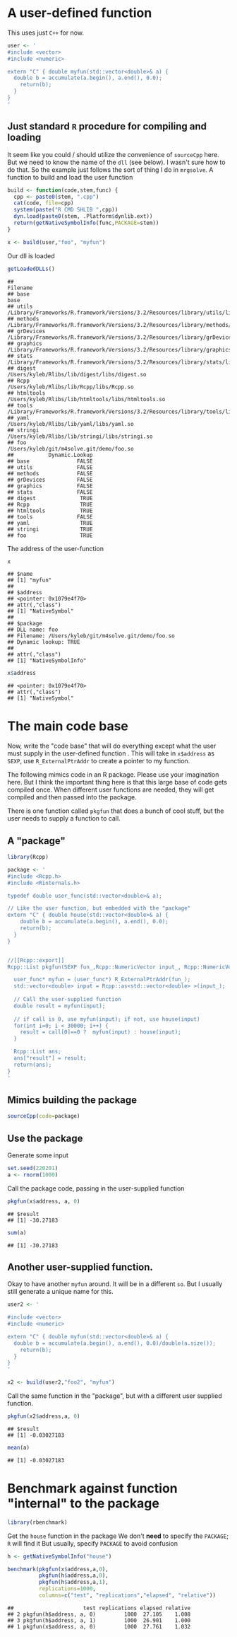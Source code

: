 A user-defined function
=======================

This uses just `C++` for now.

``` r
user <- '
#include <vector>
#include <numeric>

extern "C" { double myfun(std::vector<double>& a) {
  double b = accumulate(a.begin(), a.end(), 0.0);
    return(b);
  }
}
'
```

Just standard `R` procedure for compiling and loading
-----------------------------------------------------

It seem like you could / should utilize the convenience of `sourceCpp` here. But we need to know the name of the `dll` (see below). I wasn't sure how to do that. So the example just follows the sort of thing I do in `mrgsolve`. A function to build and load the user function

``` r
build <- function(code,stem,func) {
  cpp <- paste0(stem, ".cpp")
  cat(code, file=cpp)
  system(paste("R CMD SHLIB ",cpp))
  dyn.load(paste0(stem, .Platform$dynlib.ext))
  return(getNativeSymbolInfo(func,PACKAGE=stem))
}
```

``` r
x <- build(user,"foo", "myfun")
```

Our dll is loaded

``` r
getLoadedDLLs()
```

    ##                                                                                             Filename
    ## base                                                                                            base
    ## utils             /Library/Frameworks/R.framework/Versions/3.2/Resources/library/utils/libs/utils.so
    ## methods       /Library/Frameworks/R.framework/Versions/3.2/Resources/library/methods/libs/methods.so
    ## grDevices /Library/Frameworks/R.framework/Versions/3.2/Resources/library/grDevices/libs/grDevices.so
    ## graphics    /Library/Frameworks/R.framework/Versions/3.2/Resources/library/graphics/libs/graphics.so
    ## stats             /Library/Frameworks/R.framework/Versions/3.2/Resources/library/stats/libs/stats.so
    ## digest                                                  /Users/kyleb/Rlibs/lib/digest/libs/digest.so
    ## Rcpp                                                        /Users/kyleb/Rlibs/lib/Rcpp/libs/Rcpp.so
    ## htmltools                                         /Users/kyleb/Rlibs/lib/htmltools/libs/htmltools.so
    ## tools             /Library/Frameworks/R.framework/Versions/3.2/Resources/library/tools/libs/tools.so
    ## yaml                                                        /Users/kyleb/Rlibs/lib/yaml/libs/yaml.so
    ## stringi                                               /Users/kyleb/Rlibs/lib/stringi/libs/stringi.so
    ## foo                                                         /Users/kyleb/git/m4solve.git/demo/foo.so
    ##           Dynamic.Lookup
    ## base               FALSE
    ## utils              FALSE
    ## methods            FALSE
    ## grDevices          FALSE
    ## graphics           FALSE
    ## stats              FALSE
    ## digest              TRUE
    ## Rcpp                TRUE
    ## htmltools           TRUE
    ## tools              FALSE
    ## yaml                TRUE
    ## stringi             TRUE
    ## foo                 TRUE

The address of the user-function

``` r
x
```

    ## $name
    ## [1] "myfun"
    ## 
    ## $address
    ## <pointer: 0x1079e4f70>
    ## attr(,"class")
    ## [1] "NativeSymbol"
    ## 
    ## $package
    ## DLL name: foo
    ## Filename: /Users/kyleb/git/m4solve.git/demo/foo.so
    ## Dynamic lookup: TRUE
    ## 
    ## attr(,"class")
    ## [1] "NativeSymbolInfo"

``` r
x$address
```

    ## <pointer: 0x1079e4f70>
    ## attr(,"class")
    ## [1] "NativeSymbol"

The main code base
==================

Now, write the "code base" that will do everything except what the user must supply in the user-defined function . This will take in `x$address` as `SEXP`, use `R_ExternalPtrAddr` to create a pointer to my function.

The following mimics code in an R package. Please use your imagination here. But I think the important thing here is that this large base of code gets compiled once. When different user functions are needed, they will get compiled and then passed into the package.

There is one function called `pkgfun` that does a bunch of cool stuff, but the user needs to supply a function to call.

A "package"
-----------

``` r
library(Rcpp)

package <- '
#include <Rcpp.h>
#include <Rinternals.h>

typedef double user_func(std::vector<double>& a);

// Like the user function, but embedded with the "package"
extern "C" { double house(std::vector<double>& a) {
    double b = accumulate(a.begin(), a.end(), 0.0);
    return(b);
  }
}


//[[Rcpp::export]]
Rcpp::List pkgfun(SEXP fun_,Rcpp::NumericVector input_, Rcpp::NumericVector call) {

  user_func* myfun = (user_func*) R_ExternalPtrAddr(fun_);
  std::vector<double> input = Rcpp::as<std::vector<double> >(input_);
   
  // Call the user-supplied function
  double result = myfun(input);
  
  // if call is 0, use myfun(input); if not, use house(input)
  for(int i=0; i < 30000; i++) {
    result = call[0]==0 ?  myfun(input) : house(input);
  }

  Rcpp::List ans;
  ans["result"] = result;
  return(ans);
}
'
```

Mimics building the package
---------------------------

``` r
sourceCpp(code=package)
```

Use the package
---------------

Generate some input

``` r
set.seed(220201)
a <- rnorm(1000)
```

Call the package code, passing in the user-supplied function

``` r
pkgfun(x$address, a, 0)
```

    ## $result
    ## [1] -30.27183

``` r
sum(a)
```

    ## [1] -30.27183

Another user-supplied function.
-------------------------------

Okay to have another `myfun` around. It will be in a different `so`. But I usually still generate a unique name for this.

``` r
user2 <- '

#include <vector>
#include <numeric>

extern "C" { double myfun(std::vector<double>& a) {
  double b = accumulate(a.begin(), a.end(), 0.0)/double(a.size());
    return(b);
  }
}
'

x2 <- build(user2,"foo2", "myfun")
```

Call the same function in the "package", but with a different user supplied function.

``` r
pkgfun(x2$address,a, 0)
```

    ## $result
    ## [1] -0.03027183

``` r
mean(a)
```

    ## [1] -0.03027183

Benchmark against function "internal" to the package
====================================================

``` r
library(rbenchmark)
```

Get the `house` function in the package We don't **need** to specify the `PACKAGE`; `R` will find it But usually, specify `PACKAGE` to avoid confusion

``` r
h <- getNativeSymbolInfo("house")
```

``` r
benchmark(pkgfun(x$address,a,0),
          pkgfun(h$address,a,0),
          pkgfun(h$address,a,1), 
          replications=1000, 
          columns=c("test", "replications","elapsed", "relative"))
```

    ##                      test replications elapsed relative
    ## 2 pkgfun(h$address, a, 0)         1000  27.105    1.008
    ## 3 pkgfun(h$address, a, 1)         1000  26.901    1.000
    ## 1 pkgfun(x$address, a, 0)         1000  27.761    1.032
